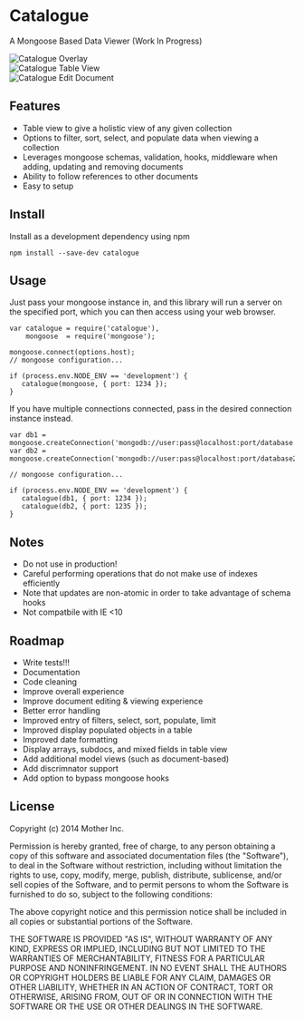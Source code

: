 Catalogue
=========

A Mongoose Based Data Viewer (Work In Progress)

![Catalogue Overlay](http://mothercreative.com/catalogue/overlay.png)  
![Catalogue Table View](http://mothercreative.com/catalogue/options.png)  
![Catalogue Edit Document](http://mothercreative.com/catalogue/edit.png)

## Features

- Table view to give a holistic view of any given collection
- Options to filter, sort, select, and populate data when viewing a collection
- Leverages mongoose schemas, validation, hooks, middleware when adding, updating and removing documents
- Ability to follow references to other documents
- Easy to setup

## Install

Install as a development dependency using npm

````
npm install --save-dev catalogue
````

## Usage

Just pass your mongoose instance in, and this library will run a server
on the specified port, which you can then access using your web browser.

````
var catalogue = require('catalogue'),
    mongoose  = require('mongoose');

mongoose.connect(options.host);
// mongoose configuration...

if (process.env.NODE_ENV == 'development') {
   catalogue(mongoose, { port: 1234 });
}
````

If you have multiple connections connected, pass in the desired connection instance instead.

````
var db1 = mongoose.createConnection('mongodb://user:pass@localhost:port/database');
var db2 = mongoose.createConnection('mongodb://user:pass@localhost:port/database2');

// mongoose configuration...

if (process.env.NODE_ENV == 'development') {
   catalogue(db1, { port: 1234 });
   catalogue(db2, { port: 1235 });
}
````

## Notes
- Do not use in production!
- Careful performing operations that do not make use of indexes efficiently
- Note that updates are non-atomic in order to take advantage of schema hooks
- Not compatbile with IE <10

## Roadmap

- Write tests!!!
- Documentation
- Code cleaning
- Improve overall experience
- Improve document editing & viewing experience
- Better error handling
- Improved entry of filters, select, sort, populate, limit
- Improved display populated objects in a table
- Improved date formatting
- Display arrays, subdocs, and mixed fields in table view
- Add additional model views (such as document-based)
- Add discrimnator support
- Add option to bypass mongoose hooks

## License

Copyright (c) 2014 Mother Inc.

Permission is hereby granted, free of charge, to any person obtaining
a copy of this software and associated documentation files (the
"Software"), to deal in the Software without restriction, including
without limitation the rights to use, copy, modify, merge, publish,
distribute, sublicense, and/or sell copies of the Software, and to
permit persons to whom the Software is furnished to do so, subject to
the following conditions:

The above copyright notice and this permission notice shall be
included in all copies or substantial portions of the Software.

THE SOFTWARE IS PROVIDED "AS IS", WITHOUT WARRANTY OF ANY KIND,
EXPRESS OR IMPLIED, INCLUDING BUT NOT LIMITED TO THE WARRANTIES OF
MERCHANTABILITY, FITNESS FOR A PARTICULAR PURPOSE AND
NONINFRINGEMENT. IN NO EVENT SHALL THE AUTHORS OR COPYRIGHT HOLDERS BE
LIABLE FOR ANY CLAIM, DAMAGES OR OTHER LIABILITY, WHETHER IN AN ACTION
OF CONTRACT, TORT OR OTHERWISE, ARISING FROM, OUT OF OR IN CONNECTION
WITH THE SOFTWARE OR THE USE OR OTHER DEALINGS IN THE SOFTWARE.
